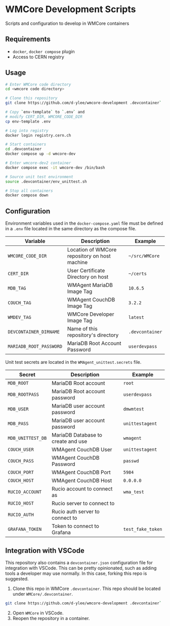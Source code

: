# WMCore Development Scripts

Scripts and configuration to develop in WMCore containers

## Requirements
* `docker`, `docker compose` plugin
* Access to CERN registry

## Usage

```bash
# Enter WMCore code directory
cd <wmcore code directory>

# Clone this repository
git clone https://github.com/d-ylee/wmcore-development .devcontainer`

# Copy `env-template` to `.env` and
# modify CERT_DIR, WMCORE_CODE_DIR
cp env-template .env

# Log into registry
docker login registry.cern.ch

# Start containers
cd .devcontainer
docker compose up -d wmcore-dev

# Enter wmcore-dev2 container
docker compose exec -it wmcore-dev /bin/bash

# Source unit test environment
source .devcontainer/env_unittest.sh

# Stop all containers
docker compose down
```

## Configuration
Environment variables used in the `docker-compose.yaml` file must be defined in a `.env` file located in the same directory as the compose file.

| Variable                | Description                                   | Example         |
| ----------------------- | --------------------------------------------- | --------------- |
| `WMCORE_CODE_DIR`       | Location of WMCore repository on host machine | `~/src/WMCore`  |
| `CERT_DIR`              | User Certificate Directory on host            | `~/certs`       |
| `MDB_TAG`               | WMAgent MariaDB Image Tag                     | `10.6.5`        |
| `COUCH_TAG`             | WMAgent CouchDB Image Tag                     | `3.2.2`         |
| `WMDEV_TAG`             | WMCore Developer Image Tag                    | `latest`        |
| `DEVCONTAINER_DIRNAME`  | Name of this repository's directory           | `.devcontainer` |
| `MARIADB_ROOT_PASSWORD` | MariaDB Root Account Password                 | `userdevpass`   |

Unit test secrets are located in the `WMAgent_unittest.secrets` file.

| Secret            | Description                        | Example           |
| ----------------- | ---------------------------------- | ----------------- |
| `MDB_ROOT`        | MariaDB Root account               | `root`            |
| `MDB_ROOTPASS`    | MariaDB Root account password      | `userdevpass`     |
| `MDB_USER`        | MariaDB user account password      | `dmwmtest`        |
| `MDB_PASS`        | MariaDB user account password      | `unittestagent`   |
| `MDB_UNITTEST_DB` | MariaDB Database to create and use | `wmagent`         |
| `COUCH_USER`      | WMAgent CouchDB User               | `unittestagent`   |
| `COUCH_PASS`      | WMAgent CouchDB Password           | `passwd`          |
| `COUCH_PORT`      | WMAgent CouchDB Port               | `5984`            |
| `COUCH_HOST`      | WMAgent CouchDB Host               | `0.0.0.0`         |
| `RUCIO_ACCOUNT`   | Rucio account to connect as        | `wma_test`        |
| `RUCIO_HOST`      | Rucio server to connect to         |                   |
| `RUCIO_AUTH`      | Rucio auth server to connect to    |                   |
| `GRAFANA_TOKEN`   | Token to connect to Grafana        | `test_fake_token` |

## Integration with VSCode
This repository also contains a `devcontainer.json` configuration file for integration with VSCode. This can be pretty opinionated, such as adding tools a developer may use normally. In this case, forking this repo is suggested.

1. Clone this repo in WMCore `.devcontainer`. This repo should be located under `WMCore/.devcontainer`.
```bash
git clone https://github.com/d-ylee/wmcore-development .devcontainer`
```

2. Open `WMCore` in VSCode.
3. Reopen the repository in a container.
